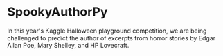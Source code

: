 # SpookyAuthorPy
In this year's Kaggle Halloween playground competition, we are being challenged to predict the author of excerpts from horror stories by Edgar Allan Poe, Mary Shelley, and HP Lovecraft.
